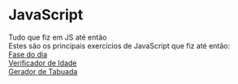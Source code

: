 # JavaScript
Tudo que fiz em JS até então<br>
Estes são os principais exercícios de JavaScript que fiz até então:
<br>
<a href="https://vitort-garcia.github.io/JavaScript_estudos/Mini-projetos/horario-do-dia/" target="_blank">Fase do dia</a>
<br>
<a href="https://vitort-garcia.github.io/JavaScript_estudos/Mini-projetos/idade-sexo/" target="_blank">Verificador de Idade</a>
<br>
<a href="https://vitort-garcia.github.io/JavaScript_estudos/Mini-projetos/gerar-tabuada/" target="_blank">Gerador de Tabuada</a>
